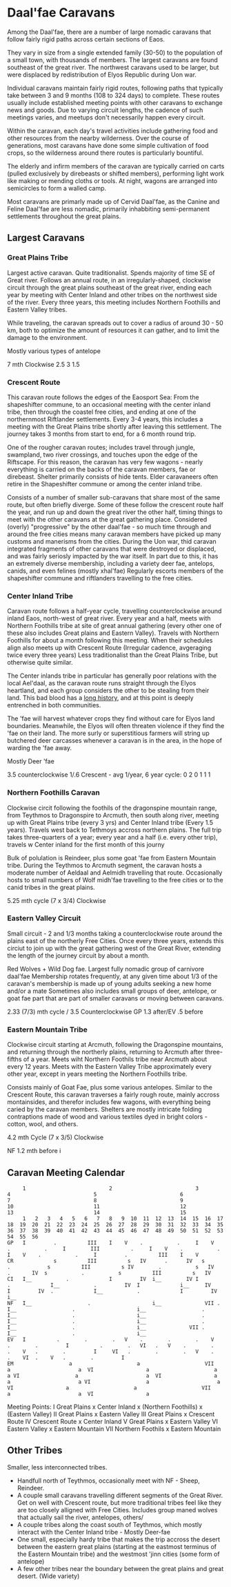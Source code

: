 # Daal'fae Caravans
Among the Daal'fae, there are a number of large nomadic caravans that follow fairly rigid paths across certain sections of Eaos.

They vary in size from a single extended family (30-50) to the population of a small town, with thousands of members.
The largest caravans are found southeast of the great river. The northwest caravans used to be larger, but were displaced by redistribution of Elyos Republic during Uon war.

Individual caravans maintain fairly rigid routes, following paths that typically take between 3 and 9 months (108 to 324 days) to complete.
These routes usually include established meeting points with other caravans to exchange news and goods. Due to varying circuit lengths, the cadence of such meetings varies, and meetups don't necessarily happen every circuit.

Within the caravan, each day's travel activities include gathering food and other resources from the nearby wilderness. Over the course of generations, most caravans have done some simple cultivation of food crops, 
so the wilderness around there routes is particularly bountiful.

The elderly and infirm members of the caravan are typically carried on carts (pulled exclusively by direbeasts or shifted members), performing light work like making or mending cloths or tools.
At night, wagons are arranged into semicircles to form a walled camp. 

Most caravans are primarly made up of Cervid Daal'fae, as the Canine and Feline Daal'fae are less nomadic, primarily inhabbiting semi-permanent settlements throughout the great plains.

## Largest Caravans

### Great Plains Tribe
Largest active caravan. Quite traditionalist. Spends majority of time SE of Great river.
Follows an annual route, in an irregularly-shaped, clockwise circuit through the great plains southeast of the great river, ending each year by meeting with Center Inland and other tribes on the northwest side of the river. 
Every three years, this meeting includes Northern Foothills and Eastern Valley tribes.

While traveling, the caravan spreads out to cover a radius of around 30 - 50 km, both to optimize the amount of resources it can gather, and to limit the damage to the environment.

Mostly various types of antelope

7 mth
Clockwise
2.5 3 1.5 

### Crescent Route

This caravan route follows the edges of the Eaosport Sea: From the shapeshifter commune, to an occasional meeting with the center inland tribe, then through the coastel free cities, and ending at one of the northernmost Riftlander settlements.
Every 3-4 years, this includes a meeting with the Great Plains tribe shortly after leaving this settlement.
The journey takes 3 months from start to end, for a 6 month round trip.

One of the rougher caravan routes; includes travel through jungle, swampland, two river crossings, and touches upon the edge of the Riftscape. For this reason, the caravan has very few wagons - nearly everything is carried on
the backs of the caravan members, fae or direbeast. Shelter primarily consists of hide tents.
Elder caravaneers often retire in the Shapeshifter commune or among the center inland tribe.

Consists of a number of smaller sub-caravans that share most of the same route, but often briefly diverge.
Some of these follow the crescent route half the year, and run up and down the great river the other half, timing things to meet with the other caravans at the great gathering place.
Considered (overly) "progressive" by the other daal'fae - so much time through and around the free cities means many caravan members have picked up many customs and manerisms from the cities.
During the Uon war, thid caravan integrated fragments of other caravans that were destroyed or displaced, and was fairly seriosly impacted by the war itself.
In part due to this, it has an extremely diverse membership, including a variety deer fae, antelops, canids, and even felines (mostly xhal'fae)
Regularly escorts members of the shapeshifter commune and riftlanders travelling to the free cities.

### Center Inland Tribe
Caravan route follows a half-year cycle, travelling counterclockwise around inland Eaos, north-west of great river.
Every year and a half, meets with Northern Foothills tribe at site of great annual gathering (every other one of these also includes Great plains and Eastern Valley). 
Travels with Northern Foothills for about a month following this meeting.
When their schedules align also meets up with Crescent Route (Irregular cadence, avgeraging twice every three years)
Less traditionalist than the Great Plains Tribe, but otherwise quite similar.

The Center inlands tribe in particular has generally poor relations with the local Ael'daal, as the caravan route runs straight through the Elyos heartland, and each group considers the other to be stealing from their land.
This bad blood has a [long history](../daal_history), and at this point is deeply entrenched in both communities.

The 'fae will harvest whatever crops they find without care for Elyos land boundaries. Meanwhile, the Elyos will often threaten violence if they find the 'fae on their land.
The more surly or superstitious farmers will string up butchered deer carcasses whenever a caravan is in the area, in the hope of warding the 'fae away.

Mostly Deer 'fae

3.5
counterclockwise
1/.6
Crescent - avg 1/year, 6 year cycle: 0 2 0 1 1 1

### Northern Foothills Caravan
Clockwise circit following the foothils of the dragonspine mountain range, from Teythmos to Dragonspire to Arcmuth, then south along river, meeting up with Great Plains tribe (every 3 yrs) and Center Inland tribe (Every 1.5 years). 
Travels west back to Tethmoys accross northern plains. The full trip takes three-quarters of a year; every year and a half (i.e. every other trip), travels w Center inland for the first month of this journy

Bulk of polulation is Reindeer, plus some goat 'fae from Eastern Mountain tribe.
During the Teythmos to Arcmuth segment, the caravan hosts a moderate number of Aeldaal and Aelmidh travelling that route.
Occasionally hosts to small numbers of Wolf midh'fae travelling to the free cities or to the canid tribes in the great plains. 

5.25 mth cycle (7 x 3/4)
Clockwise

### Eastern Valley Circuit

Small circuit - 2 and 1/3 months taking a counterclockwise route around the plains east of the northerly Free Cities.
Once every three years, extends this circiut to join up with the great gathering west of the Great River, extending the length of the journey circuit by about a month.

Red Wolves + Wild Dog fae.
Largest fully nomadic group of carnivore daal'fae
Membership rotates frequently, at any given time about 1/3 of the caravan's membership is made up of young adults seeking a new home and/or a mate 
Sometimes also includes small groups of deer, antelope, or goat fae part that are part of smaller caravans or moving between caravans.

2.33 (7/3) mth cycle / 3.5
Counterclockwise
GP 1.3 after/EV .5 before

### Eastern Mountain Tribe

Clockwise circuit starting at Arcmuth, following the Dragonspine mountains, and returning through the northerly plains, returning to Arcmuth after three-fifths of a year.
Meets wiht Northern Foothils tribe near Arcmuth about every 12 years.
Meets with the Eastern Valley Tribe approximately every other year, except in years meeting the Northern Foothills tribe.

Consists mainly of Goat Fae, plus some various antelopes.
Similar to the Crescent Route, this caravan traverses a fairly rough route, mainly accross montainsides, and therefor includes few wagons, with everything being caried by the caravan members.
Shelters are mostly intricate folding contraptions made of wood and various textiles dyed in bright colors - cotton, wool, and others.

4.2 mth Cycle (7 x 3/5)
Clockwise

NF 1.2 mth before i

## Caravan Meeting Calendar

```
     1                           2                           3                           4                           5                           6                           7                           8                           9                          10                          11                          12                          13                          14                          15
     1   2   3   4   5   6   7   8   9  10  11  12  13  14  15  16  17  18  19  20  21  22  23  24  25  26  27  28  29  30  31  32  33  34  35  36  37  38  39  40  41  42  43  44  45  46  47  48  49  50  51  52  53  54  55  56
GP   I         .          III    I    V    .           .     I    V    .           .     I        III          .     I    V    .           .     I    V    .           .     I         .          III    I    V
CR             s          III          s   IV      .      IV   s          .            s          III          s IV        .           s   IV      .       IV  s           .           s          III          s   IV
CI   I__           .             I         IV  i__        IV I             .             I__           .         IV  I             i__     IV    I         IV  .             I__           .             I         IV  i__
NF   I__                  .                    i__              VII .                    I__                  .                    i__                  .                    I__                  .                    i__                  .                    I__                  .                    i__                  .                    I__                  .                    i__              VII .                    I__                  .                    i__
EV   I          .        .        .   V    .        .        .    V   .        .         I          .        .   VI   .   V    .        .        .    V   .        .         I     VI   .        .        .   V    .        .    VI  .    V   .        .         I      
EM                  a                     a                     VII                    a                      a  VI                 a                     a                      a VI                  a                      a  VI                 a                     a                      a VI                  a                      a  VI                 a                     a                     VII                    a                      a  VI                 a
```

Meeting Points:
I   Great Plains x Center Inland x (Northern Foothills) x (Eastern Valley)
II  Great Plains x Eastern Valley
III Great Plains x Crescent Route
IV  Crescent Route x Center Inland
V   Great Plains x Eastern Valley
VI Eastern Valley x Eastern Mountain
VII Northern Foothils x Eastern Mountain


## Other Tribes

Smaller, less interconnected tribes.
- Handfull north of Teythmos, occasionally meet with NF - Sheep, Reindeer.
- A couple small caravans travelling different segments of the Great River. Get on well with Crescent route, but more traditional tribes feel like they are too closely alligned with Free Cities.
  Includes group maned wolves that actually sail the river, antelopes, others/
- A couple tribes along the coast south of Teythmos, which mostly interact with the Center Inland tribe - Mostly Deer-fae 
- One small, especially hardy tribe that makes the trip accross the desert between the eastern great plains (starting at the eastmost terminus of the Eastern Mountain tribe) and the westmost 'jinn cities (some form of antelope)
- A few other tribes near the boundary between the great plains and great desert. (Wide variety)